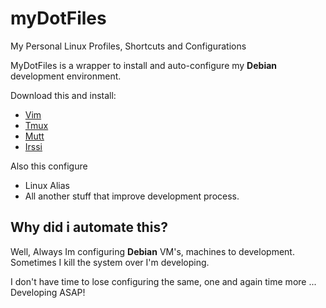 # myDotFiles
My Personal Linux Profiles, Shortcuts and Configurations

MyDotFiles is a wrapper to install and auto-configure my __Debian__ development environment.

Download this and install:
* [ Vim ](http://www.vim.org/)
* [ Tmux ](https://github.com/tmux/tmux)
* [ Mutt ](http://www.mutt.org/)
* [ Irssi ](https://irssi.org/)

Also this configure
* Linux Alias
* All another stuff that improve development process.

## Why did i automate this?
Well, Always Im configuring __Debian__ VM's, machines to development.
Sometimes I kill the system over I'm developing.

I don't have time to lose configuring the same, one and again time more ...
Developing ASAP!
